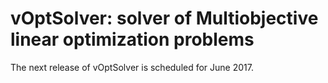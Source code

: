 # vOptSolver: solver of Multiobjective linear optimization problems

The next release of vOptSolver is scheduled for June 2017.
